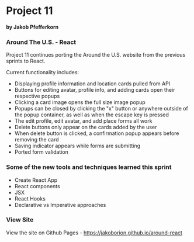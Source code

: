 # Project 11

**by Jakob Pfefferkorn**

### Around The U.S. - React

Project 11 continues porting the Around the U.S. website from the previous sprints to React. 

Current functionality includes:
* Displaying profile information and location cards pulled from API
* Buttons for editing avatar, profile info, and adding cards open their respective popups
* Clicking a card image opens the full size image popup
* Popups can be closed by clicking the "x" button or anywhere outside of the popup container, as well as when the escape key is pressed
* The edit profile, edit avatar, and add place forms all work
* Delete buttons only appear on the cards added by the user
* When delete button is clicked, a confirmation popup appears before removing the card
* Saving indicator appears while forms are submitting
* Ported form validation


### Some of the new tools and techniques learned this sprint

* Create React App
* React components
* JSX
* React Hooks
* Declarative vs Imperative approaches

### View Site

View the site on Github Pages - https://jakoborion.github.io/around-react


